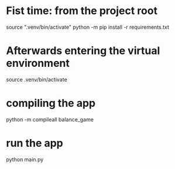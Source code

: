 # Fist time: from the project root
source ".venv/bin/activate"
python -m pip install -r requirements.txt

# Afterwards entering the virtual environment
source .venv/bin/activate

# compiling the app
python -m compileall balance_game                                                

# run the app
python main.py
